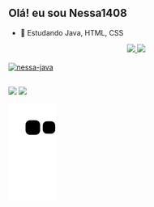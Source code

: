 ## Olá! eu sou Nessa1408

- 🌱 Estudando Java, HTML, CSS

<div align="center">
  <a href="https://github.com/nessa1408">
  <img height="180px" src="https://github-readme-stats.vercel.app/api?username=nessa1408&show_icons=true&theme=dark&include_all_commits=true&count_private=true"/>
  <img height="180px" src="https://github-readme-stats.vercel.app/api/top-langs/?username=nessa1408&layout=compact&langs_count=7&theme=dark"/>
</div>

<div style="display: inline_block"><br>
  <img align="center" alt="nessa-java" height="30" width="40" src="https://cdn.jsdelivr.net/gh/devicons/devicon/icons/java/java-original.svg">
</div>

##
 
<div> 
 
  <a href = "mailto:vanessadossantos1408@gmail.com"><img src="https://img.shields.io/badge/-Gmail-%23333?style=for-the-badge&logo=gmail&logoColor=white" target="_blank"></a>
  <a href="https://www.linkedin.com/in/vanessa-santana-a7060a186" target="_blank"><img src="https://img.shields.io/badge/-LinkedIn-%230077B5?style=for-the-badge&logo=linkedin&logoColor=white" target="_blank"></a> 
 
  ![snake gif](https://github.com/nessa1408/nessa1408/blob/output/github-contribution-grid-snake.svg)
 
</div>
